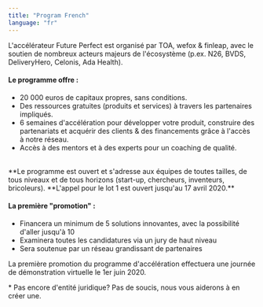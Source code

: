 ```yaml
---
title: "Program French"
language: "fr"
---
```


L'accélérateur Future Perfect est organisé par TOA, wefox & finleap, avec le soutien de nombreux acteurs majeurs de l'écosystème (p.ex. N26, BVDS, DeliveryHero, Celonis, Ada Health).

#### Le programme offre :

- 20 000 euros de capitaux propres, sans conditions.
- Des ressources gratuites (produits et services) à travers les partenaires impliqués.
- 6 semaines d'accélération pour développer votre produit, construire des partenariats et acquérir des clients & des financements grâce à l'accès à notre réseau.
- Accès à des mentors et à des experts pour un coaching de qualité.

<br />
**Le programme est ouvert et s'adresse aux équipes de toutes tailles, de tous niveaux et de tous horizons (start-up, chercheurs, inventeurs, bricoleurs).
**L'appel pour le lot 1 est ouvert jusqu'au 17 avril 2020.**

#### La première "promotion" :

- Financera un minimum de 5 solutions innovantes, avec la possibilité d'aller jusqu'à 10
- Examinera toutes les candidatures via un jury de haut niveau
- Sera soutenue par un réseau grandissant de partenaires

La première promotion du programme d'accélération effectuera une journée de démonstration virtuelle le 1er juin 2020.

\* Pas encore d'entité juridique? Pas de soucis, nous vous aiderons à en créer une.
